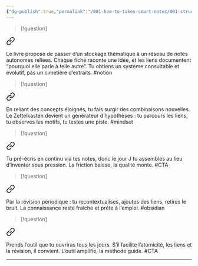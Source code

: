 ```yaml
---
{"dg-publish":true,"permalink":"/001-how-to-takes-smart-notes/001-structure/b03-001-4-defis-questions/","noteIcon":""}
---
```



>[!question] 
<div class="transclusion internal-embed is-loaded"><a class="markdown-embed-link" href="/001-how-to-takes-smart-notes/001-permanentes/b001-comment-organiser-efficacement-mes-idees/" aria-label="Open link"><svg xmlns="http://www.w3.org/2000/svg" width="24" height="24" viewBox="0 0 24 24" fill="none" stroke="currentColor" stroke-width="2" stroke-linecap="round" stroke-linejoin="round" class="svg-icon lucide-link"><path d="M10 13a5 5 0 0 0 7.54.54l3-3a5 5 0 0 0-7.07-7.07l-1.72 1.71"></path><path d="M14 11a5 5 0 0 0-7.54-.54l-3 3a5 5 0 0 0 7.07 7.07l1.71-1.71"></path></svg></a><div class="markdown-embed">





Le livre propose de passer d’un stockage thématique à un réseau de notes autonomes reliées. Chaque fiche raconte une idée, et les liens documentent “pourquoi elle parle à telle autre”. Tu obtiens un système consultable et évolutif, pas un cimetière d’extraits. #notion

</div></div>


>[!question] 
<div class="transclusion internal-embed is-loaded"><a class="markdown-embed-link" href="/001-how-to-takes-smart-notes/001-permanentes/b001-comment-stimuler-ma-creativite-au-quotidien/" aria-label="Open link"><svg xmlns="http://www.w3.org/2000/svg" width="24" height="24" viewBox="0 0 24 24" fill="none" stroke="currentColor" stroke-width="2" stroke-linecap="round" stroke-linejoin="round" class="svg-icon lucide-link"><path d="M10 13a5 5 0 0 0 7.54.54l3-3a5 5 0 0 0-7.07-7.07l-1.72 1.71"></path><path d="M14 11a5 5 0 0 0-7.54-.54l-3 3a5 5 0 0 0 7.07 7.07l1.71-1.71"></path></svg></a><div class="markdown-embed">





En reliant des concepts éloignés, tu fais surgir des combinaisons nouvelles. Le Zettelkasten devient un générateur d’hypothèses : tu parcours les liens, tu observes les motifs, tu testes une piste. #mindset

</div></div>


>[!question] 
<div class="transclusion internal-embed is-loaded"><a class="markdown-embed-link" href="/001-how-to-takes-smart-notes/001-permanentes/b001-comment-gagner-du-temps-quand-j-ecris/" aria-label="Open link"><svg xmlns="http://www.w3.org/2000/svg" width="24" height="24" viewBox="0 0 24 24" fill="none" stroke="currentColor" stroke-width="2" stroke-linecap="round" stroke-linejoin="round" class="svg-icon lucide-link"><path d="M10 13a5 5 0 0 0 7.54.54l3-3a5 5 0 0 0-7.07-7.07l-1.72 1.71"></path><path d="M14 11a5 5 0 0 0-7.54-.54l-3 3a5 5 0 0 0 7.07 7.07l1.71-1.71"></path></svg></a><div class="markdown-embed">





Tu pré-écris en continu via tes notes, donc le jour J tu assembles au lieu d’inventer sous pression. La friction baisse, la qualité monte. #CTA

</div></div>


>[!question] 
<div class="transclusion internal-embed is-loaded"><a class="markdown-embed-link" href="/001-how-to-takes-smart-notes/001-permanentes/b001-comment-entretenir-une-memoire-fiable/" aria-label="Open link"><svg xmlns="http://www.w3.org/2000/svg" width="24" height="24" viewBox="0 0 24 24" fill="none" stroke="currentColor" stroke-width="2" stroke-linecap="round" stroke-linejoin="round" class="svg-icon lucide-link"><path d="M10 13a5 5 0 0 0 7.54.54l3-3a5 5 0 0 0-7.07-7.07l-1.72 1.71"></path><path d="M14 11a5 5 0 0 0-7.54-.54l-3 3a5 5 0 0 0 7.07 7.07l1.71-1.71"></path></svg></a><div class="markdown-embed">





Par la révision périodique : tu recontextualises, ajoutes des liens, retires le bruit. La connaissance reste fraîche et prête à l’emploi. #obsidian

</div></div>


>[!question] 
<div class="transclusion internal-embed is-loaded"><a class="markdown-embed-link" href="/001-how-to-takes-smart-notes/001-permanentes/b001-quels-outils-choisir-sans-me-perdre-en-technique/" aria-label="Open link"><svg xmlns="http://www.w3.org/2000/svg" width="24" height="24" viewBox="0 0 24 24" fill="none" stroke="currentColor" stroke-width="2" stroke-linecap="round" stroke-linejoin="round" class="svg-icon lucide-link"><path d="M10 13a5 5 0 0 0 7.54.54l3-3a5 5 0 0 0-7.07-7.07l-1.72 1.71"></path><path d="M14 11a5 5 0 0 0-7.54-.54l-3 3a5 5 0 0 0 7.07 7.07l1.71-1.71"></path></svg></a><div class="markdown-embed">





Prends l’outil que tu ouvriras tous les jours. S’il facilite l’atomicité, les liens et la révision, il convient. L’outil amplifie, la méthode guide. #CTA

---

</div></div>
